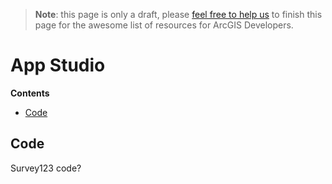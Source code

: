 > **Note**: this page is only a draft, please [feel free to help us](https://github.com/hhkaos/awesome-arcgis#contributions) to finish this page for the awesome list of resources for ArcGIS Developers.

# App Studio
<!-- START doctoc generated TOC please keep comment here to allow auto update -->
<!-- DON'T EDIT THIS SECTION, INSTEAD RE-RUN doctoc TO UPDATE -->
**Contents**

- [Code](#code)

<!-- END doctoc generated TOC please keep comment here to allow auto update -->

## Code
Survey123 code?
